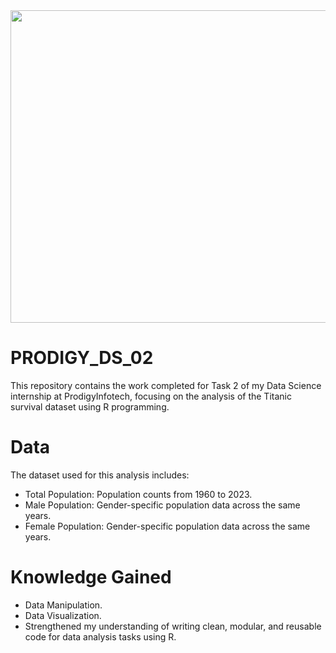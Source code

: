 <img src="https://github.com/AnkitaPal1012/PRODIGY_DS_01/blob/main/Screenshot%202024-08-28%20154546.png" height="500" width="900"/>

# PRODIGY_DS_02
This repository contains the work completed for Task 2 of my Data Science internship at ProdigyInfotech, focusing on the analysis of the Titanic survival dataset using R programming.

# Data
The dataset used for this analysis includes:
<ul> <li>Total Population: Population counts from 1960 to 2023.</li>
<li>Male Population: Gender-specific population data across the same years.</li>
<li>Female Population: Gender-specific population data across the same years.</li></ul>

# Knowledge Gained

<ul><li>Data Manipulation.</li>
<li>Data Visualization.</li>
<li> Strengthened my understanding of writing clean, modular, and reusable code for data analysis tasks using R.</li></ul>
